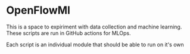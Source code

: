 # OpenFlowMl
This is a space to expiriment with data collection and machine learning. These scripts are run in GitHub actions for MLOps.

Each script is an individual module that should be able to run on it's own
